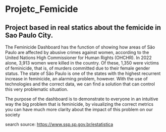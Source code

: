 # Projetc_Femicide

## Project based in real statics about the femicide in Sao Paulo City.

The Feminicide Dashboard has the function of showing how areas of São Paulo are affected by abusive crimes against women, according to the United Nations High Commissioner for Human Rights (OHCHR). In 2022 alone, 3,913 women were killed in the country. Of these, 1,350 were victims of feminicide, that is, of murders committed due to their female gender status. The state of São Paulo is one of the states with the highest recurrent increase in feminicide, an alarming problem, however. With the use of technologies and the correct data, we can find a solution that can control this very problematic situation.

The purpose of the dashboard is to demonstrate to everyone in an intuitive way the big problem that is feminicide, by visualizing the correct metrics you can have much more clarity about the impact of this problem on our society

search source: https://www.ssp.sp.gov.br/estatistica
